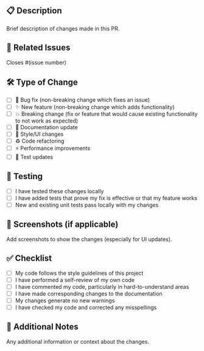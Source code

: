 ## 📋 Description
Brief description of changes made in this PR.

## 🔗 Related Issues
Closes #(issue number)

## 🛠️ Type of Change
- [ ] 🐛 Bug fix (non-breaking change which fixes an issue)
- [ ] ✨ New feature (non-breaking change which adds functionality)
- [ ] 💥 Breaking change (fix or feature that would cause existing functionality to not work as expected)
- [ ] 📝 Documentation update
- [ ] 🎨 Style/UI changes
- [ ] ♻️ Code refactoring
- [ ] ⚡ Performance improvements
- [ ] 🧪 Test updates

## 🧪 Testing
- [ ] I have tested these changes locally
- [ ] I have added tests that prove my fix is effective or that my feature works
- [ ] New and existing unit tests pass locally with my changes

## 📸 Screenshots (if applicable)
Add screenshots to show the changes (especially for UI updates).

## ✅ Checklist
- [ ] My code follows the style guidelines of this project
- [ ] I have performed a self-review of my own code
- [ ] I have commented my code, particularly in hard-to-understand areas
- [ ] I have made corresponding changes to the documentation
- [ ] My changes generate no new warnings
- [ ] I have checked my code and corrected any misspellings

## 📝 Additional Notes
Any additional information or context about the changes.
